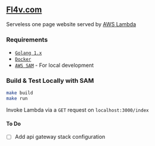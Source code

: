 ## [Fl4v.com](https://fl4v.com)

Serveless one page website served by [AWS Lambda](https://aws.amazon.com/lambda/)

### Requirements

- [`Golang 1.x`](https://golang.org/dl/)
- [`Docker`](https://www.docker.com/products/docker-desktop)
- [`AWS SAM`](https://docs.aws.amazon.com/serverless-application-model/latest/developerguide/serverless-getting-started.html) - For local development

### Build & Test Locally with SAM

```bash
make build
make run
```

Invoke Lambda via a `GET` request on `localhost:3000/index`

#### To Do

- [ ] Add api gateway stack configuration
